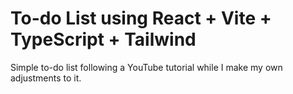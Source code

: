 # To-do List using React + Vite + TypeScript + Tailwind

Simple to-do list following a YouTube tutorial while I make my own adjustments to it.

